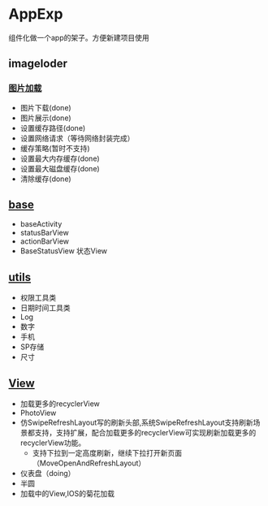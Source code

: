 # AppExp
组件化做一个app的架子。方便新建项目使用

## imageloder
### [图片加载](https://github.com/MoJieBlog/AppExp/tree/master/imageloader)
* 图片下载(done)
* 图片展示(done)
* 设置缓存路径(done)
* 设置网络请求（等待网络封装完成）
* 缓存策略(暂时不支持)
* 设置最大内存缓存(done)
* 设置最大磁盘缓存(done)
* 清除缓存(done)

## [base](https://github.com/MoJieBlog/AppExp/blob/master/base/)
* baseActivity
* statusBarView
* actionBarView
* BaseStatusView 状态View

## [utils](https://github.com/MoJieBlog/AppExp/blob/master/utils/src/main/java/com/utils/)
* 权限工具类
* 日期时间工具类
* Log
* 数字
* 手机
* SP存储
* 尺寸

## [View](https://github.com/MoJieBlog/AppExp/blob/master/view/)
* 加载更多的recyclerView
* PhotoView
* 仿SwipeRefreshLayout写的刷新头部,系统SwipeRefreshLayout支持刷新场景都支持，支持扩展，配合加载更多的recyclerView可实现刷新加载更多的recyclerView功能。
    * 支持下拉到一定高度刷新，继续下拉打开新页面（MoveOpenAndRefreshLayout）
* 仪表盘（doing）
* 半圆
* 加载中的View,IOS的菊花加载
